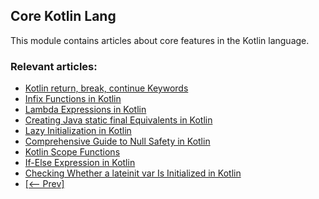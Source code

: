 ## Core Kotlin Lang

This module contains articles about core features in the Kotlin language.

### Relevant articles:
- [Kotlin return, break, continue Keywords](https://www.baeldung.com/kotlin/kotlin-return-break-continue)
- [Infix Functions in Kotlin](https://www.baeldung.com/kotlin/kotlin-infix-functions)
- [Lambda Expressions in Kotlin](https://www.baeldung.com/kotlin/kotlin-lambda-expressions)
- [Creating Java static final Equivalents in Kotlin](https://www.baeldung.com/kotlin/kotlin-java-static-final)
- [Lazy Initialization in Kotlin](https://www.baeldung.com/kotlin-lazy-initialization)
- [Comprehensive Guide to Null Safety in Kotlin](https://www.baeldung.com/kotlin-null-safety)
- [Kotlin Scope Functions](https://www.baeldung.com/kotlin/kotlin-scope-functions)
- [If-Else Expression in Kotlin](https://www.baeldung.com/kotlin/if-else-expression)
- [Checking Whether a lateinit var Is Initialized in Kotlin](https://www.baeldung.com/kotlin/checking-lateinit)
- [[<-- Prev]](/core-kotlin-modules/core-kotlin-lang)
